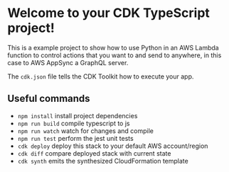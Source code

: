# Welcome to your CDK TypeScript project!

This is a example project to show how to use Python in an AWS Lambda function to control actions that you want to and send to anywhere, in this case to AWS AppSync a GraphQL server.

The `cdk.json` file tells the CDK Toolkit how to execute your app.

## Useful commands

- `npm install` install project dependencies
- `npm run build` compile typescript to js
- `npm run watch` watch for changes and compile
- `npm run test` perform the jest unit tests
- `cdk deploy` deploy this stack to your default AWS account/region
- `cdk diff` compare deployed stack with current state
- `cdk synth` emits the synthesized CloudFormation template
